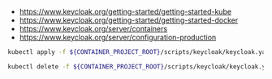 - https://www.keycloak.org/getting-started/getting-started-kube
- https://www.keycloak.org/getting-started/getting-started-docker
- https://www.keycloak.org/server/containers
- https://www.keycloak.org/server/configuration-production


```bash
kubectl apply -f ${CONTAINER_PROJECT_ROOT}/scripts/keycloak/keycloak.yaml
```

```bash
kubectl delete -f ${CONTAINER_PROJECT_ROOT}/scripts/keycloak/keycloak.yaml
```
